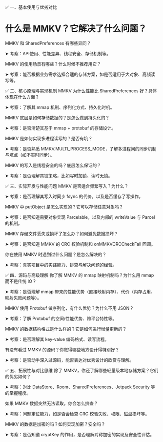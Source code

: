 ✅ 一、基本使用与优劣对比
# 什么是 MMKV？它解决了什么问题？



MMKV 和 SharedPreferences 有哪些异同？

➤ 考察：API使用、性能差异、线程安全、存储机制等。

MMKV 的使用场景有哪些？什么时候不推荐用它？

➤ 考察：能否根据业务需求选择合适的存储方案，如是否适用于大对象、高频读写等。

✅ 二、核心原理与实现机制
MMKV 为什么性能比 SharedPreferences 好？具体体现在什么方面？

➤ 考察：了解其 mmap 机制、序列化方式、持久化时机。

MMKV 底层是如何存储数据的？是怎么做到持久化的？

➤ 考察：是否清楚其基于 mmap + protobuf 的存储设计。

MMKV 是如何实现多进程读写的？是否有坑？

➤ 考察：是否熟悉 MMKV.MULTI_PROCESS_MODE，了解多进程间的同步机制与坑点（如不实时同步）。

MMKV 的写入是线程安全的吗？底层怎么保证的？

➤ 考察：是否理解其锁策略，比如写时加锁、读时无锁。

✅ 三、实际开发与性能问题
MMKV 是否适合频繁写入？为什么？

➤ 考察：是否理解其写入时同步 fsync 的代价，以及是否缓存了写操作。

MMKV 中 putObject 是怎么实现的？它可以存储任意对象吗？

➤ 考察：是否知道需要对象实现 Parcelable，以及内部的 writeValue 与 Parcel 的机制。

MMKV 存储文件丢失或损坏了怎么办？如何避免数据损坏？

➤ 考察：是否知道 MMKV 的 CRC 校验机制和 onMMKVCRCCheckFail 回调。

你在使用 MMKV 时遇到过什么问题？是怎么解决的？

➤ 考察：真实项目中的实践能力、排查与解决问题的经验。

✅ 四、源码与高级理解
你了解 MMKV 的 mmap 映射机制吗？为什么用 mmap 而不是传统 IO？

➤ 考察：是否理解 mmap 带来的性能优势（直接映射内存）、代价（内存占用、映射失败问题等）。

MMKV 使用 Protobuf 做序列化，有什么优势？为什么不用 JSON？

➤ 考察：了解 Protobuf 的空间/性能优势、跨平台特性等。

MMKV 的数据结构格式是什么样的？它是如何进行增量更新的？

➤ 考察：是否理解其 key-value 编码格式、读写流程。

有没有看过 MMKV 的源码？你觉得哪些地方设计得特别好？

➤ 考察：是否动手深入过源码，能否表达对优秀设计的欣赏与理解。

✅ 五、拓展性与对比思维
除了 MMKV，你还了解哪些轻量级本地存储方案？它们的优劣如何？

➤ 考察：对比 DataStore、Room、SharedPreferences、Jetpack Security 等的掌握程度。

如果 MMKV 数据突然无法读取，你会怎么排查？

➤ 考察：问题定位能力，如是否会检查 CRC 校验失败、权限、磁盘损坏等。

MMKV 的数据是加密的吗？如何实现加密？安全吗？

➤ 考察：是否知道 cryptKey 的作用，是否理解对称加密的实现及安全性评估。